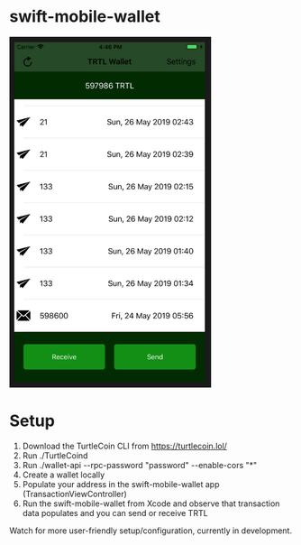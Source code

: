 # swift-mobile-wallet
<img src="https://github.com/derekzuk/swift-mobile-wallet/blob/master/swift-mobile-wallet/img/trtlHomePage.png" width="358" height="622"/>

# Setup
1. Download the TurtleCoin CLI from https://turtlecoin.lol/
2. Run ./TurtleCoind
3. Run ./wallet-api --rpc-password "password" --enable-cors "*"
4. Create a wallet locally
5. Populate your address in the swift-mobile-wallet app (TransactionViewController)
6. Run the swift-mobile-wallet from Xcode and observe that transaction data populates and you can send or receive TRTL

Watch for more user-friendly setup/configuration, currently in development.
